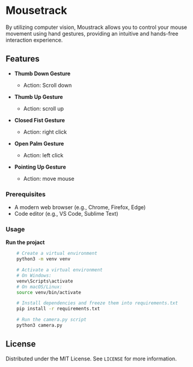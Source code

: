 # Mousetrack

By utilizing computer vision, Moustrack allows you to control your mouse movement using hand gestures, providing an intuitive and hands-free interaction experience.
## Features 
- **Thumb Down Gesture**
  - Action: Scroll down
- **Thumb Up Gesture**
  - Action: scroll up
  
- **Closed Fist Gesture**
  - Action: right click

- **Open Palm Gesture**
  - Action: left click
    
- **Pointing Up Gesture**
  - Action: move mouse

### Prerequisites

- A modern web browser (e.g., Chrome, Firefox, Edge)
- Code editor (e.g., VS Code, Sublime Text)

### Usage

**Run the projact**
```sh
    # Create a virtual environment
    python3 -m venv venv

    # Activate a virtual environment
    # On Windows:
    venv\Scripts\activate
    # On macOS/Linux:
    source venv/bin/activate

    # Install dependencies and freeze them into requirements.txt
    pip install -r requirements.txt

    # Run the camera.py script
    python3 camera.py
```



## License

Distributed under the MIT License. See `LICENSE` for more information.


